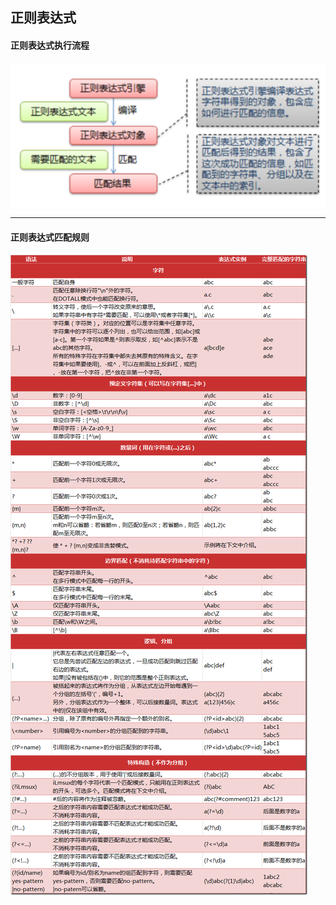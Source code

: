 ## 正则表达式

#### 正则表达式执行流程

![正则表达式执行流程](data/image/5.1.png)

---

#### 正则表达式匹配规则

![正则表达式匹配规则](data/image/5.2.png)